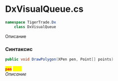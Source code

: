 
# DxVisualQueue.cs
```csharp
namespace TigerTrade.Dx  
    class DxVisualQueue
```

Описание

### Синтаксис
```csharp
public void DrawPolygon(XPen pen, Point[] points)
```

<mark style="color:red;">**`pen`**</mark> <mark style="color:yellow;">`XPen`</mark>  
 *Описание*  
  

                    
                    